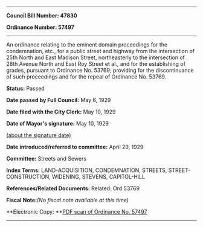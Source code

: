 

********

**Council Bill Number: 47830**
   
**Ordinance Number: 57497**
********

 An ordinance relating to the eminent domain proceedings for the condemnation, etc., for a public street and highway from the intersection of 25th North and East Madison Street, northeasterly to the intersection of 28th Avenue North and East Roy Street et al., and for the establishing of grades, pursuant to Ordinance No. 53769; providing for the discontinuance of such proceedings and for the repeal of Ordinance No. 53769.

**Status:** Passed
   
**Date passed by Full Council:** May 6, 1929
   
**Date filed with the City Clerk:** May 10, 1929
   
**Date of Mayor's signature:** May 10, 1929
   
[(about the signature date)](/~public/approvaldate.htm)
   
   
   
**Date introduced/referred to committee:** April 29, 1929
   
**Committee:** Streets and Sewers
   
   
**Index Terms:** LAND-ACQUISITION, CONDEMNATION, STREETS, STREET-CONSTRUCTION, WIDENING, STEVENS, CAPITOL-HILL

**References/Related Documents:** Related: Ord 53769

**Fiscal Note:**_(No fiscal note available at this time)_

**Electronic Copy: **[PDF scan of Ordinance No. 57497](/~archives/Ordinances/Ord_57497.pdf)

********

